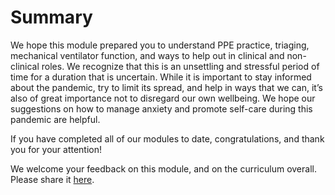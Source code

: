 # Summary

We hope this module prepared you to understand PPE practice, triaging, mechanical ventilator function, and ways to help out in clinical and non-clinical roles. We recognize that this is an unsettling and stressful period of time for a duration that is uncertain. While it is important to stay informed about the pandemic, try to limit its spread, and help in ways that we can, it’s also of great importance not to disregard our own wellbeing. We hope our suggestions on how to manage anxiety and promote self-care during this pandemic are helpful.

If you have completed all of our modules to date, congratulations, and thank you for your attention!

We welcome your feedback on this module, and on the curriculum overall.  Please share it [here](https://docs.google.com/forms/d/e/1FAIpQLSdZGYWkx5AVaYUIxCwvQmI75Vu6jVOHkinhDHr_XbrQq4WMTg/viewform).  


